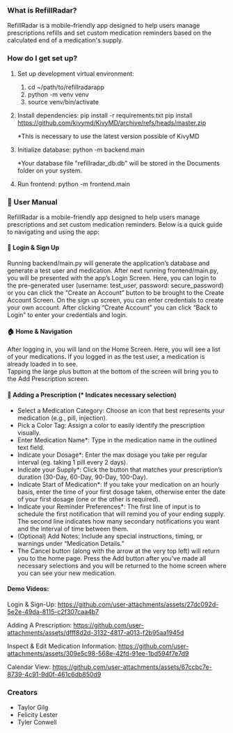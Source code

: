 ### What is RefillRadar? ###
RefillRadar is a mobile-friendly app designed to help users manage prescriptions refills and set custom medication reminders based on the calculated end of a medication's supply. 

### How do I get set up? ###

1. Set up development virtual environment: 
    1. cd ~/path/to/refillradarapp
    2. python -m venv venv
    3. source venv/bin/activate

2. Install dependencies: 
    pip install -r requirements.txt
    pip install https://github.com/kivymd/KivyMD/archive/refs/heads/master.zip

    *This is necessary to use the latest version possible of KivyMD

3. Initialize database: 
    python -m backend.main

    *Your database file "refillradar_db.db" will be stored in the Documents folder on your system.

4. Run frontend:
    python -m frontend.main

### 📘 User Manual ###
RefillRadar is a mobile-friendly app designed to help users manage prescriptions and set custom medication reminders. Below is a quick guide to navigating and using the app:

#### 👤 Login & Sign Up #### 
Running backend/main.py will generate the application’s database and generate a test user and medication. After next running frontend/main.py, you will be presented with the app’s Login Screen. 
Here, you can login to the pre-generated user (username: test_user, password: secure_password) or you can click the “Create an Account” button to be brought to the Create Account Screen. 
On the sign up screen, you can enter credentials to create your own account. After clicking “Create Account” you can click “Back to Login” to enter your credentials and login.

#### 🏠 Home & Navigation ####
After logging in, you will land on the Home Screen. Here, you will see a list of your medications. If you logged in as the test user, a medication is already loaded in to see.  
Tapping the large plus button at the bottom of the screen will bring you to the  Add Prescription screen. 

#### 💊 Adding a Prescription (* Indicates necessary selection) ####
- Select a Medication Category: Choose an icon that best represents your medication (e.g., pill, injection).
- Pick a Color Tag: Assign a color to easily identify the prescription visually.
- Enter Medication Name*: Type in the medication name in the outlined text field.
- Indicate your Dosage*: Enter the max dosage you take per regular interval (eg. taking 1 pill every 2 days).
- Indicate your Supply*: Click the button that matches your prescription’s duration (30-Day, 60-Day, 90-Day, 100-Day).
- Indicate Start of Medication*: If you take your medication on an hourly basis, enter the time of your first dosage taken, otherwise enter the date of your first dosage (one or the other is required). 
- Indicate your Reminder Preferences*: The first line of input is to schedule the first notification that will remind you of your ending supply. The second line indicates how many secondary notifications you want and the interval of time between them. 
- (Optional) Add Notes: Include any special instructions, timing, or warnings under “Medication Details.”
- The Cancel button (along with the arrow at the very top left) will return you to the home page. Press the Add button after you’ve made all necessary selections and you will be returned to the home screen where you can see your new medication.

#### Demo Videos: ####
Login & Sign-Up:
https://github.com/user-attachments/assets/27dc092d-5e2e-49da-8115-c2f307caa4b7

Adding A Prescription:
https://github.com/user-attachments/assets/dfff8d2d-3132-4817-a013-f2b95aa1945d

Inspect & Edit Medication Information:
https://github.com/user-attachments/assets/309e5c98-568e-42fd-91ee-1bd594f7e7d9

Calendar View: 
https://github.com/user-attachments/assets/67ccbc7e-8739-4c91-9d0f-461c6db850d9

### Creators ###
* Taylor Gilg
* Felicity Lester
* Tyler Conwell
